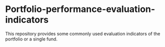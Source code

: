 # Portfolio-performance-evaluation-indicators
This repository provides some commonly used evaluation indicators of the portfolio or a single fund. 
